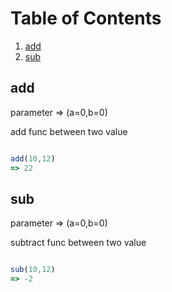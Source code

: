
# Table of Contents
1. [add](#add)
2. [sub](#sub)


## add
parameter => (a=0,b=0)

add func between two value

```js

add(10,12)
=> 22

```



## sub
parameter => (a=0,b=0)

subtract func between two value

```js

sub(10,12)
=> -2

```

